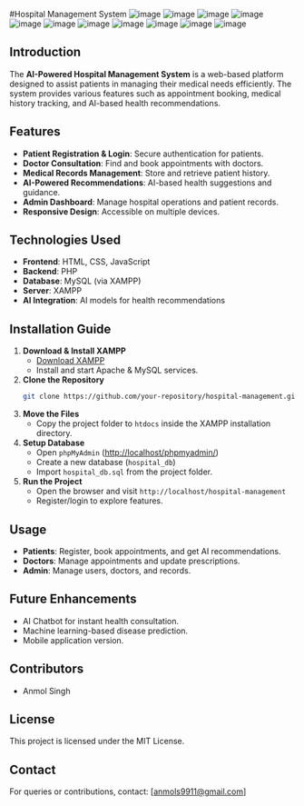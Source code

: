 #Hospital Management System
![image](https://github.com/user-attachments/assets/0b698760-0bc9-44fc-8d77-21e8458a2db1)
![image](https://github.com/user-attachments/assets/c4594696-7a13-463a-b09e-38225f10d29c)
![image](https://github.com/user-attachments/assets/ebd68e12-2213-4936-bb82-b1d7c65fb4d4)
![image](https://github.com/user-attachments/assets/d60bff00-bc70-4730-87c3-b7dff1b11c58)
![image](https://github.com/user-attachments/assets/9a884913-128c-455b-b743-50fff52d2bc4)
![image](https://github.com/user-attachments/assets/a79f1c0e-da23-467b-b7ed-4e71560c7c7c)
![image](https://github.com/user-attachments/assets/ecc25400-76df-4ec3-9824-7f9312627d7a)
![image](https://github.com/user-attachments/assets/0ae3c14a-d1f4-4fe5-a7ed-12c5ad20cd03)
![image](https://github.com/user-attachments/assets/20c97e9e-9340-41fa-9cb5-94c9f71a0245)
![image](https://github.com/user-attachments/assets/b7f27474-3ff9-4642-98be-3c02824a8e7a)
![image](https://github.com/user-attachments/assets/016e0a84-7649-43cd-aafb-40eb39ad54e6)



## Introduction

The **AI-Powered Hospital Management System** is a web-based platform designed to assist patients in managing their medical needs efficiently. The system provides various features such as appointment booking, medical history tracking, and AI-based health recommendations.

## Features

- **Patient Registration & Login**: Secure authentication for patients.
- **Doctor Consultation**: Find and book appointments with doctors.
- **Medical Records Management**: Store and retrieve patient history.
- **AI-Powered Recommendations**: AI-based health suggestions and guidance.
- **Admin Dashboard**: Manage hospital operations and patient records.
- **Responsive Design**: Accessible on multiple devices.

## Technologies Used

- **Frontend**: HTML, CSS, JavaScript
- **Backend**: PHP
- **Database**: MySQL (via XAMPP)
- **Server**: XAMPP
- **AI Integration**: AI models for health recommendations

## Installation Guide
1. **Download & Install XAMPP**
   - [Download XAMPP](https://www.apachefriends.org/index.html)
   - Install and start Apache & MySQL services.
2. **Clone the Repository**
   ```bash
   git clone https://github.com/your-repository/hospital-management.git
   ```
3. **Move the Files**
   - Copy the project folder to `htdocs` inside the XAMPP installation directory.
4. **Setup Database**
   - Open `phpMyAdmin` ([http://localhost/phpmyadmin/](http://localhost/phpmyadmin/))
   - Create a new database (`hospital_db`)
   - Import `hospital_db.sql` from the project folder.
5. **Run the Project**
   - Open the browser and visit `http://localhost/hospital-management`
   - Register/login to explore features.

## Usage

- **Patients**: Register, book appointments, and get AI recommendations.
- **Doctors**: Manage appointments and update prescriptions.
- **Admin**: Manage users, doctors, and records.

## Future Enhancements

- AI Chatbot for instant health consultation.
- Machine learning-based disease prediction.
- Mobile application version.

## Contributors

- Anmol Singh 



## License

This project is licensed under the MIT License.

## Contact

For queries or contributions, contact: [[anmols9911@gmail.com](mailto\:anmols9911@gmail.com)]


